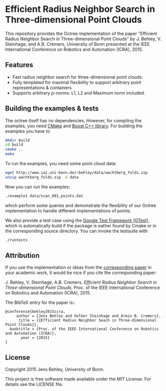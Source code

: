 
# Efficient Radius Neighbor Search in Three-dimensional Point Clouds

This repository provides the Octree implementation of the paper "Efficient Radius Neighbor Search in Three-dimensional Point Clouds" by J. Behley, V. Steinhage, and A.B. Cremers, University of Bonn presented at the IEEE International Conference on Robotics and Automation (ICRA), 2015.


## Features
- Fast radius neighbor search for three-dimensional point clouds.
- Fully templated for maximal flexibility to support arbitrary point representations & containers
- Supports arbitrary p-norms: L1, L2 and Maximum norm included.

## Building the examples & tests

The octree itself has no dependencies. 
However, for compiling the examples, you need [CMake](http://www.cmake.org/) and [Boost C++ library](http://www.boost.org/).
For building the examples you have to

```bash
mkdir build
cd build
cmake ..
make
```

To run the examples, you need some point cloud data:

```bash
wget http://www.iai.uni-bonn.de/~behley/data/wachtberg_folds.zip
unzip wachtberg_folds.zip -d data
```

Now you can run the examples:

```bash
./example1 data/scan_001_points.dat
```

which perform some queries and demonstrate the flexibility of our Octree implementation to handle different implementations of points.

We also provide a test case using the [Google Test Framework (GTest)](https://code.google.com/p/googletest/), which is automatically build if the package is eather found by Cmake or in the corresponding source directory.
You can invoke the testsuite with

```bash
./runtests
```


## Attribution

If you use the implementation or ideas from the [corresponding paper](http://www.iai.uni-bonn.de/~behley/papers/behley2015icra.pdf) in your academic work, it would be nice if you cite the corresponding paper:

J. Behley, V. Steinhage, A.B. Cremers. *Efficient Radius Neighbor Search in Three-dimensional Point Clouds*, Proc. of the IEEE International Conference on Robotics and Automation (ICRA), 2015.

The BibTeX entry for the paper is::
    
    @conference{behley2015icra,
         author = {Jens Behley and Volker Steinhage and Armin B. Cremers},
          title = {{Efficient Radius Neighbor Seach in Three-dimensional Point Clouds}},
      booktitle = {Proc. of the IEEE International Conference on Robotics and Automation (ICRA)},
           year = {2015}
    }

## License


Copyright 2015 Jens Behley, University of Bonn.

This project is free software made available under the MIT License. For details see the LICENSE file.